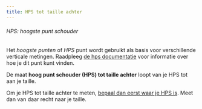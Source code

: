 ```yaml
---
title: HPS tot taille achter
---
```


<Note>

###### HPS: hoogste punt schouder

Het _hoogste punten_ of _HPS_ punt wordt gebruikt als basis voor verschillende verticale metingen.
Raadpleeg [de hps documentatie](/docs/measurements/hps/) voor informatie over hoe je dit punt kunt vinden.

</Note>

De maat **hoog punt schouder (HPS) tot taille achter** loopt van je HPS tot aan je taille.

Om je HPS tot taille achter te meten, [bepaal dan eerst waar je HPS is](/docs/measurements/hps/). Meet dan van daar recht naar je taille.

